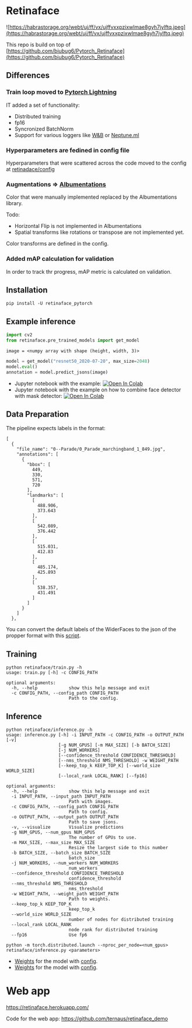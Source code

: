 # Retinaface

![https://habrastorage.org/webt/uj/ff/vx/ujffvxxpzixwlmae8gyh7jylftq.jpeg](https://habrastorage.org/webt/uj/ff/vx/ujffvxxpzixwlmae8gyh7jylftq.jpeg)

This repo is build on top of [https://github.com/biubug6/Pytorch_Retinaface](https://github.com/biubug6/Pytorch_Retinaface)

## Differences

### Train loop moved to [Pytorch Lightning](https://github.com/PyTorchLightning/pytorch-lightning)

IT added a set of functionality:

 * Distributed training
 * fp16
 * Syncronized BatchNorm
 * Support for various loggers like [W&B](https://www.wandb.com/) or [Neptune.ml](https://neptune.ai/)

### Hyperparameters are fedined in config file

Hyperparameters that were scattered  across the code moved to the config at [retinadace/config](retinadace/config)

### Augmentations => [Albumentations](https://albumentations.ai/)

Color that were manually implemented replaced by the Albumentations library.

Todo:
* Horizontal Flip is not implemented in Albumentations
* Spatial transforms like rotations or transpose are not implemented yet.

Color transforms are defined in the config.

### Added mAP calculation for validation
In order to track thr progress, mAP metric is calculated on validation.

## Installation

`pip install -U retinaface_pytorch`

## Example inference

```python
import cv2
from retinaface.pre_trained_models import get_model
```

`image = <numpy array with shape (height, width, 3)>`

```python
model = get_model("resnet50_2020-07-20", max_size=2048)
model.eval()
annotation = model.predict_jsons(image)
```

* Jupyter notebook with the example: [![Open In Colab](https://colab.research.google.com/assets/colab-badge.svg)](https://colab.research.google.com/drive/1wLXZyoybDRKizfcIzxPwkeYp-XDpTM-K?usp=sharing)
* Jupyter notebook with the example on how to combine face detector with mask detector: [![Open In Colab](https://colab.research.google.com/assets/colab-badge.svg)](https://colab.research.google.com/drive/13Ktsrx164eQHfDmYLyMCoI-Kq0gC5Kg1?usp=sharing)

## Data Preparation

The pipeline expects labels in the format:

```
[
  {
    "file_name": "0--Parade/0_Parade_marchingband_1_849.jpg",
    "annotations": [
      {
        "bbox": [
          449,
          330,
          571,
          720
        ],
        "landmarks": [
          [
            488.906,
            373.643
          ],
          [
            542.089,
            376.442
          ],
          [
            515.031,
            412.83
          ],
          [
            485.174,
            425.893
          ],
          [
            538.357,
            431.491
          ]
        ]
      }
    ]
  },
```

You can convert the default labels of the WiderFaces to the json of the propper format with this [script](https://github.com/ternaus/iglovikov_helper_functions/blob/master/iglovikov_helper_functions/data_processing/wider_face/prepare_data.py).


## Training

```
python retinaface/train.py -h
usage: train.py [-h] -c CONFIG_PATH

optional arguments:
  -h, --help            show this help message and exit
  -c CONFIG_PATH, --config_path CONFIG_PATH
                        Path to the config.

```

## Inference

```
python retinaface/inference.py -h
usage: inference.py [-h] -i INPUT_PATH -c CONFIG_PATH -o OUTPUT_PATH [-v]
                    [-g NUM_GPUS] [-m MAX_SIZE] [-b BATCH_SIZE]
                    [-j NUM_WORKERS]
                    [--confidence_threshold CONFIDENCE_THRESHOLD]
                    [--nms_threshold NMS_THRESHOLD] -w WEIGHT_PATH
                    [--keep_top_k KEEP_TOP_K] [--world_size WORLD_SIZE]
                    [--local_rank LOCAL_RANK] [--fp16]

optional arguments:
  -h, --help            show this help message and exit
  -i INPUT_PATH, --input_path INPUT_PATH
                        Path with images.
  -c CONFIG_PATH, --config_path CONFIG_PATH
                        Path to config.
  -o OUTPUT_PATH, --output_path OUTPUT_PATH
                        Path to save jsons.
  -v, --visualize       Visualize predictions
  -g NUM_GPUS, --num_gpus NUM_GPUS
                        The number of GPUs to use.
  -m MAX_SIZE, --max_size MAX_SIZE
                        Resize the largest side to this number
  -b BATCH_SIZE, --batch_size BATCH_SIZE
                        batch_size
  -j NUM_WORKERS, --num_workers NUM_WORKERS
                        num_workers
  --confidence_threshold CONFIDENCE_THRESHOLD
                        confidence_threshold
  --nms_threshold NMS_THRESHOLD
                        nms_threshold
  -w WEIGHT_PATH, --weight_path WEIGHT_PATH
                        Path to weights.
  --keep_top_k KEEP_TOP_K
                        keep_top_k
  --world_size WORLD_SIZE
                        number of nodes for distributed training
  --local_rank LOCAL_RANK
                        node rank for distributed training
  --fp16                Use fp6
```

```
python -m torch.distributed.launch --nproc_per_node=<num_gpus> retinaface/inference.py <parameters>
```

*  [Weights](https://drive.google.com/drive/folders/1DuiwlTd1BbZ0ZzafrV7qMncko1Z5a412?usp=sharing) for the model with [config](retinaface/configs/2020-07-19.yaml).
*  [Weights](https://drive.google.com/file/d/1slNNW1bntYqDKpvi2r1QfcQAwnhsVw9n/view?usp=sharing) for the model with [config](retinaface/configs/2020-07-20.yaml).

# Web app
https://retinaface.herokuapp.com/

Code for the web app: https://github.com/ternaus/retinaface_demo
